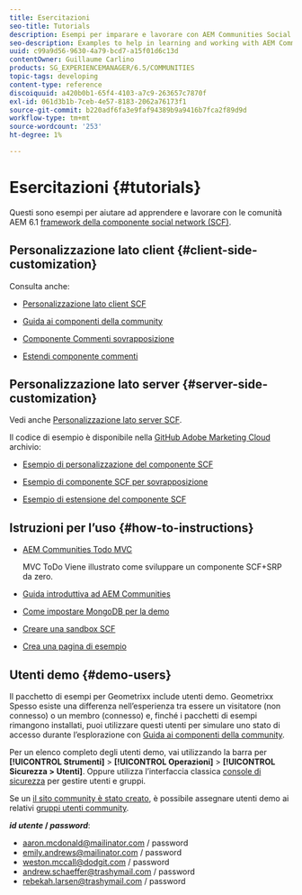 ```yaml
---
title: Esercitazioni
seo-title: Tutorials
description: Esempi per imparare e lavorare con AEM Communities Social Component Framework (SCF)
seo-description: Examples to help in learning and working with AEM Communities social component framework (SCF)
uuid: c99a9d56-9630-4a79-bcd7-a15f01d6c13d
contentOwner: Guillaume Carlino
products: SG_EXPERIENCEMANAGER/6.5/COMMUNITIES
topic-tags: developing
content-type: reference
discoiquuid: a420b0b1-65f4-4103-a7c9-263657c7870f
exl-id: 061d3b1b-7ceb-4e57-8183-2062a76173f1
source-git-commit: b220adf6fa3e9faf94389b9a9416b7fca2f89d9d
workflow-type: tm+mt
source-wordcount: '253'
ht-degree: 1%

---
```


# Esercitazioni {#tutorials}

Questi sono esempi per aiutare ad apprendere e lavorare con le comunità AEM 6.1 [framework della componente social network (SCF)](scf.md).

## Personalizzazione lato client {#client-side-customization}

Consulta anche:

* [Personalizzazione lato client SCF](client-customize.md)

* [Guida ai componenti della community](components-guide.md)

* [Componente Commenti sovrapposizione](overlay-comments.md)

* [Estendi componente commenti](extend-comments.md)

## Personalizzazione lato server {#server-side-customization}

Vedi anche [Personalizzazione lato server SCF](server-customize.md).

Il codice di esempio è disponibile nella [GitHub Adobe Marketing Cloud](https://github.com/Adobe-Marketing-Cloud) archivio:

* [Esempio di personalizzazione del componente SCF](https://github.com/Adobe-Marketing-Cloud/aem-scf-sample-components-customize)

* [Esempio di componente SCF per sovrapposizione](https://github.com/Adobe-Marketing-Cloud/aem-scf-sample-components-overlay)

* [Esempio di estensione del componente SCF](https://github.com/Adobe-Marketing-Cloud/aem-scf-sample-components-extension)

## Istruzioni per l’uso {#how-to-instructions}

* [AEM Communities Todo MVC](https://github.com/Adobe-Marketing-Cloud/aem-communities-todomvc-sample)

   MVC ToDo Viene illustrato come sviluppare un componente SCF+SRP da zero.

* [Guida introduttiva ad AEM Communities](getting-started.md)

* [Come impostare MongoDB per la demo](demo-mongo.md)

* [Creare una sandbox SCF](an-scf-sandbox.md)

* [Crea una pagina di esempio](create-sample-page.md)

## Utenti demo {#demo-users}

Il pacchetto di esempi per Geometrixx include utenti demo. Geometrixx Spesso esiste una differenza nell’esperienza tra essere un visitatore (non connesso) o un membro (connesso) e, finché i pacchetti di esempi rimangono installati, puoi utilizzare questi utenti per simulare uno stato di accesso durante l’esplorazione con [Guida ai componenti della community](components-guide.md).

Per un elenco completo degli utenti demo, vai utilizzando la barra per **[!UICONTROL Strumenti]** > **[!UICONTROL Operazioni]** > **[!UICONTROL Sicurezza > Utenti]**. Oppure utilizza l’interfaccia classica [console di sicurezza](http://localhost:4502/useradmin) per gestire utenti e gruppi.

Se un [il sito community è stato creato](getting-started.md), è possibile assegnare utenti demo ai relativi [gruppi utenti community](users.md).

***id utente* / *password***:

* aaron.mcdonald@mailinator.com / password
* emily.andrews@mailinator.com / password
* weston.mccall@dodgit.com / password
* andrew.schaeffer@trashymail.com / password
* rebekah.larsen@trashymail.com / password
